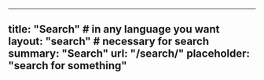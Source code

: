 
---
title: "Search" # in any language you want
layout: "search" # necessary for search
summary: "Search"
url: "/search/"
placeholder: "search for something"
---
